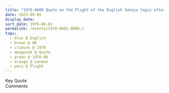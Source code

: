 ```yaml
---
title: "1976-0600 Quote on the Plight of the English Sahaja Yogis after Being on Their Own for Six Month, London, UK"
date: 2023-09-05
display_date: 
sort_date: 1976-06-01
permalink: /events/1976-0601-0000-c
tags:
  - blue @ English
  - brown @ UK
  - crimson @ 1976
  - deeppink @ Quote
  - green @ 1976-06
  - orange @ London
  - peru @ Plight
---
```


<wave-list>
  <list-title color="green" width="75">Key Quote</list-title>
  <list-item color="BlanchedAlmond"  width="200"></list-item>
  <list-item color="Lavender"></list-item>
  <list-item color="BlanchedAlmond"></list-item>
</wave-list>

<br>

<wave-list>
  <list-title color="green" width="75">Comments</list-title>
  <list-item color="BlanchedAlmond"  width="200"></list-item>
  <list-item color="Lavender"></list-item>
  <list-item color="BlanchedAlmond"></list-item>
</wave-list>